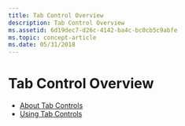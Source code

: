 ```yaml
---
title: Tab Control Overview
description: Tab Control Overview
ms.assetid: 6d19dec7-d26c-4142-ba4c-bc0cb5c9abfe
ms.topic: concept-article
ms.date: 05/31/2018
---
```


# Tab Control Overview

-   [About Tab Controls](tab-controls.md)
-   [Using Tab Controls](using-tab-controls.md)

 

 





